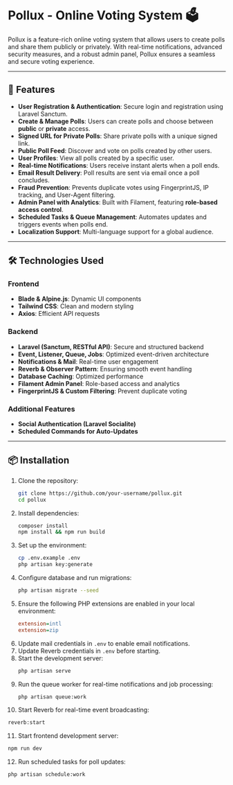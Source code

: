 # Pollux - Online Voting System 🗳️

Pollux is a feature-rich online voting system that allows users to create polls and share them publicly or privately. With real-time notifications, advanced security measures, and a robust admin panel, Pollux ensures a seamless and secure voting experience.

---

## 🚀 Features

- **User Registration & Authentication**: Secure login and registration using Laravel Sanctum.
- **Create & Manage Polls**: Users can create polls and choose between **public** or **private** access.
- **Signed URL for Private Polls**: Share private polls with a unique signed link.
- **Public Poll Feed**: Discover and vote on polls created by other users.
- **User Profiles**: View all polls created by a specific user.
- **Real-time Notifications**: Users receive instant alerts when a poll ends.
- **Email Result Delivery**: Poll results are sent via email once a poll concludes.
- **Fraud Prevention**: Prevents duplicate votes using FingerprintJS, IP tracking, and User-Agent filtering.
- **Admin Panel with Analytics**: Built with Filament, featuring **role-based access control**.
- **Scheduled Tasks & Queue Management**: Automates updates and triggers events when polls end.
- **Localization Support**: Multi-language support for a global audience.

---

## 🛠️ Technologies Used

### **Frontend**
- **Blade & Alpine.js**: Dynamic UI components
- **Tailwind CSS**: Clean and modern styling
- **Axios**: Efficient API requests

### **Backend**
- **Laravel (Sanctum, RESTful API)**: Secure and structured backend
- **Event, Listener, Queue, Jobs**: Optimized event-driven architecture
- **Notifications & Mail**: Real-time user engagement
- **Reverb & Observer Pattern**: Ensuring smooth event handling
- **Database Caching**: Optimized performance
- **Filament Admin Panel**: Role-based access and analytics
- **FingerprintJS & Custom Filtering**: Prevent duplicate voting

### **Additional Features**
- **Social Authentication (Laravel Socialite)**
- **Scheduled Commands for Auto-Updates**

---

## 📦 Installation

1. Clone the repository:
   ```sh
   git clone https://github.com/your-username/pollux.git
   cd pollux
   ```
2. Install dependencies:
   ```sh
   composer install
   npm install && npm run build
   ```
3. Set up the environment:
   ```sh
   cp .env.example .env
   php artisan key:generate
   ```
4. Configure database and run migrations:
   ```sh
   php artisan migrate --seed
   ```
5. Ensure the following PHP extensions are enabled in your local environment:
   ```ini
   extension=intl
   extension=zip
   ```
6. Update mail credentials in `.env` to enable email notifications.
7. Update Reverb credentials in `.env` before starting.
8. Start the development server:
   ```sh
   php artisan serve
   ```
9. Run the queue worker for real-time notifications and job processing:
   ```sh
   php artisan queue:work
   ```
10. Start Reverb for real-time event broadcasting:
   ```sh
   reverb:start
   ```
11. Start frontend development server:
   ```sh
   npm run dev
   ```
12. Run scheduled tasks for poll updates:
   ```sh
   php artisan schedule:work
   ```
